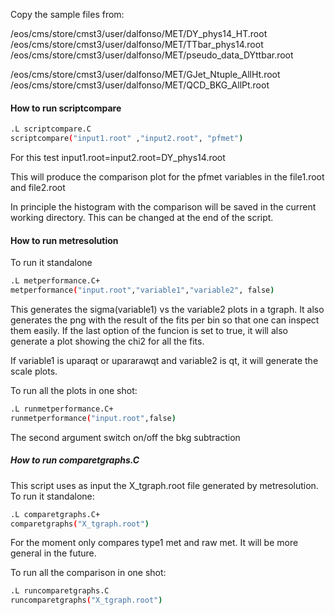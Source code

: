 Copy the sample files from:

/eos/cms/store/cmst3/user/dalfonso/MET/DY_phys14_HT.root
/eos/cms/store/cmst3/user/dalfonso/MET/TTbar_phys14.root
/eos/cms/store/cmst3/user/dalfonso/MET/pseudo_data_DYttbar.root

/eos/cms/store/cmst3/user/dalfonso/MET/GJet_Ntuple_AllHt.root
/eos/cms/store/cmst3/user/dalfonso/MET/QCD_BKG_AllPt.root


#### How to run scriptcompare 

```bash
.L scriptcompare.C
scriptcompare("input1.root" ,"input2.root", "pfmet")
```

For this test input1.root=input2.root=DY_phys14.root

This will produce the comparison plot for the pfmet variables in the file1.root and file2.root

In principle the histogram with the comparison will be saved in the current working directory. This can be changed at the end of the script.


#### How to run metresolution 

To run it standalone
```bash
.L metperformance.C+
metperformance("input.root","variable1","variable2", false)
```
This generates the sigma(variable1) vs the variable2 plots in a tgraph. It also generates the png with the result of the fits per bin so that one can inspect them easily.
If the last option of the funcion is set to true, it will also generate a plot showing the chi2 for all the fits.

If variable1 is uparaqt or upararawqt and variable2 is qt, it will generate the scale plots.

To run all the plots in one shot:
```bash
.L runmetperformance.C+
runmetperformance("input.root",false)
```
The second argument switch on/off the bkg subtraction


##### How to run comparetgraphs.C

This script uses as input the X_tgraph.root file generated by metresolution. To run it standalone:

```bash
.L comparetgraphs.C+
comparetgraphs("X_tgraph.root")
```

For the moment only compares type1 met and raw met. It will be more general in the future.

To run all the comparison in one shot:

```bash
.L runcomparetgraphs.C
runcomparetgraphs("X_tgraph.root")
```


